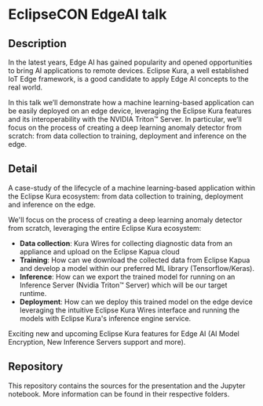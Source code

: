 # EclipseCON EdgeAI talk

## Description

In the latest years, Edge AI has gained popularity and opened opportunities to bring AI applications to remote devices. Eclipse Kura, a well established IoT Edge framework, is a good candidate to apply Edge AI concepts to the real world.

In this talk we’ll demonstrate how a machine learning-based application can be easily deployed on an edge device, leveraging the Eclipse Kura features and its interoperability with the NVIDIA Triton™ Server. In particular, we’ll focus on the process of creating a deep learning anomaly detector from scratch: from data collection to training, deployment and inference on the edge.

## Detail

A case-study of the lifecycle of a machine learning-based application within the Eclipse Kura ecosystem: from data collection to training, deployment and inference on the edge.

We'll focus on the process of creating a deep learning anomaly detector from scratch, leveraging the entire Eclipse Kura ecosystem:

- **Data collection**: Kura Wires for collecting diagnostic data from an appliance and upload on the Eclipse Kapua cloud
- **Training**: How can we download the collected data from Eclipse Kapua and develop a model within our preferred ML library (Tensorflow/Keras).
- **Inference**: How can we export the trained model for running on an Inference Server (Nvidia Triton™ Server) which will be our target runtime.
- **Deployment**: How can we deploy this trained model on the edge device leveraging the intuitive Eclipse Kura Wires interface and running the models with Eclipse Kura's inference engine service.

Exciting new and upcoming Eclipse Kura features for Edge AI (AI Model Encryption, New Inference Servers support and more).

## Repository

This repository contains the sources for the presentation and the Jupyter notebook. More information can be found  in their respective folders.
